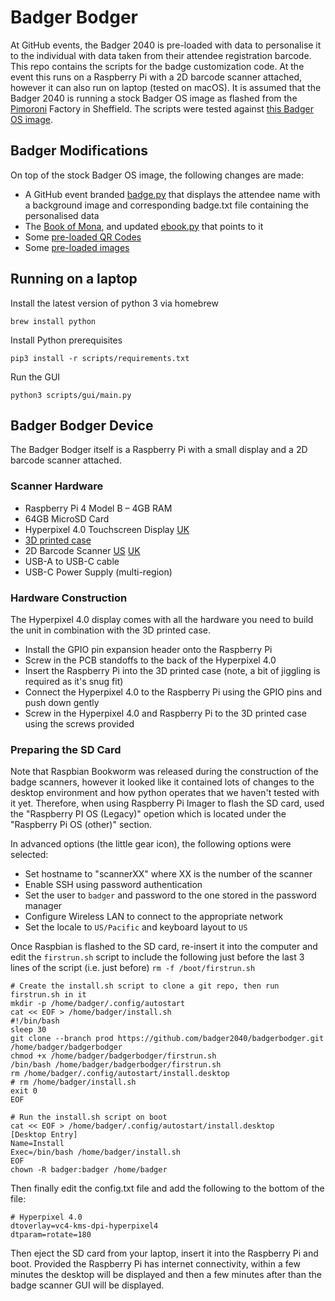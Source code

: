 # Badger Bodger
At GitHub events, the Badger 2040 is pre-loaded with data to personalise it to the individual with data taken from their attendee registration barcode.
This repo contains the scripts for the badge customization code.  At the event this runs on a Raspberry Pi with a 2D barcode scanner attached, 
however it can also run on laptop (tested on macOS).  It is assumed that the Badger 2040 is running a stock Badger OS image as flashed from the
[Pimoroni](https://pimoroni.com/) Factory in Sheffield. The scripts were tested against [this Badger OS image](https://github.com/pimoroni/badger2040/releases/tag/v0.0.4).

## Badger Modifications
On top of the stock Badger OS image, the following changes are made:
- A GitHub event branded [badge.py](preload/examples/badge.py) that displays the attendee name with a background image and corresponding badge.txt file containing the personalised data
- The [Book of Mona](preload/books/mona.txt), and updated [ebook.py](preload/examples/ebook.py) that points to it
- Some [pre-loaded QR Codes](preload/qrcodes/)
- Some [pre-loaded images](preload/images/)

## Running on a laptop
Install the latest version of python 3 via homebrew
```
brew install python
```

Install Python prerequisites
```
pip3 install -r scripts/requirements.txt
```

Run the GUI
```
python3 scripts/gui/main.py
```

## Badger Bodger Device
The Badger Bodger itself is a Raspberry Pi with a small display and a 2D barcode scanner attached.

### Scanner Hardware
- Raspberry Pi 4 Model B – 4GB RAM
- 64GB MicroSD Card
- Hyperpixel 4.0 Touchscreen Display [UK](https://shop.pimoroni.com/products/hyperpixel-4?variant=12569485443155)
- [3D printed case](https://www.printables.com/model/121395-case-for-hyperpixel-40-with-raspberrypi-4)
- 2D Barcode Scanner [US](https://amzn.to/3ScbSAK) [UK](https://amzn.to/3Q9JGMd)
- USB-A to USB-C cable
- USB-C Power Supply (multi-region)

### Hardware Construction
The Hyperpixel 4.0 display comes with all the hardware you need to build the unit in combination with the 3D printed case. 

- Install the GPIO pin expansion header onto the Raspberry Pi
- Screw in the PCB standoffs to the back of the Hyperpixel 4.0
- Insert the Raspberry Pi into the 3D printed case (note, a bit of jiggling is required as it's snug fit)
- Connect the Hyperpixel 4.0 to the Raspberry Pi using the GPIO pins and push down gently
- Screw in the Hyperpixel 4.0 and Raspberry Pi to the 3D printed case using the screws provided

### Preparing the SD Card
Note that Raspbian Bookworm was released during the construction of the badge scanners, however it looked like it contained lots of changes to the desktop environment and how python operates that we haven't tested with it yet.  Therefore, when using Raspberry Pi Imager to flash the SD card, used the "Raspberry PI OS (Legacy)" opetion which is located under the "Raspberry Pi OS (other)" section.

In advanced options (the little gear icon), the following options were selected:
- Set hostname to "scannerXX" where XX is the number of the scanner
- Enable SSH using password authentication
- Set the user to `badger` and password to the one stored in the password manager
- Configure Wireless LAN to connect to the appropriate network
- Set the locale to `US/Pacific` and keyboard layout to `US`

Once Raspbian is flashed to the SD card, re-insert it into the computer and edit the `firstrun.sh` script to include the following
just before the last 3 lines of the script (i.e. just before) `rm -f /boot/firstrun.sh`

```
# Create the install.sh script to clone a git repo, then run firstrun.sh in it
mkdir -p /home/badger/.config/autostart
cat << EOF > /home/badger/install.sh
#!/bin/bash
sleep 30
git clone --branch prod https://github.com/badger2040/badgerbodger.git /home/badger/badgerbodger
chmod +x /home/badger/badgerbodger/firstrun.sh
/bin/bash /home/badger/badgerbodger/firstrun.sh
rm /home/badger/.config/autostart/install.desktop
# rm /home/badger/install.sh
exit 0
EOF

# Run the install.sh script on boot
cat << EOF > /home/badger/.config/autostart/install.desktop
[Desktop Entry]
Name=Install
Exec=/bin/bash /home/badger/install.sh
EOF
chown -R badger:badger /home/badger

```

Then finally edit the config.txt file and add the following to the bottom of the file:
```
# Hyperpixel 4.0
dtoverlay=vc4-kms-dpi-hyperpixel4
dtparam=rotate=180
```

Then eject the SD card from your laptop, insert it into the Raspberry Pi and boot.  Provided the Raspberry Pi has internet connectivity, within a few minutes the desktop will be displayed and then a few minutes after than the badge scanner GUI will be displayed.
